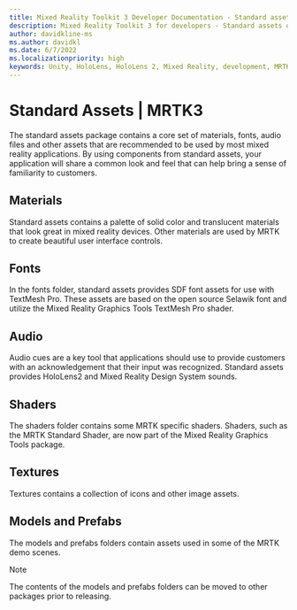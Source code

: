 ```yaml
---
title: Mixed Reality Toolkit 3 Developer Documentation - Standard assets overview
description: Mixed Reality Toolkit 3 for developers - Standard assets overview.
author: davidkline-ms
ms.author: davidkl
ms.date: 6/7/2022
ms.localizationpriority: high
keywords: Unity, HoloLens, HoloLens 2, Mixed Reality, development, MRTK3, assets
---
```


# Standard Assets | MRTK3

The standard assets package contains a core set of materials, fonts, audio files and other assets that are recommended to be used by most mixed reality applications. By using components from standard assets, your application will share a common look and feel that can help bring a sense of familiarity to customers.

## Materials

Standard assets contains a palette of solid color and translucent materials that look great in mixed reality devices. Other materials are used by MRTK to create beautiful user interface controls.

## Fonts

In the fonts folder, standard assets provides SDF font assets for use with TextMesh Pro. These assets are based on the open source Selawik font and utilize the Mixed Reality Graphics Tools TextMesh Pro shader.

## Audio

Audio cues are a key tool that applications should use to provide customers with an acknowledgement that their input was recognized. Standard assets provides HoloLens2 and Mixed Reality Design System sounds.

## Shaders

The shaders folder contains some MRTK specific shaders. Shaders, such as the MRTK Standard Shader, are now part of the Mixed Reality Graphics Tools package.

## Textures

Textures contains a collection of icons and other image assets.

## Models and Prefabs

The models and prefabs folders contain assets used in some of the MRTK demo scenes.

> [!NOTE]
> The contents of the models and prefabs folders can be moved to other packages prior to releasing.


